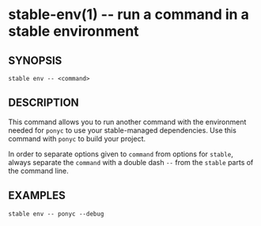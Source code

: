 stable-env(1) -- run a command in a stable environment
======================================================

## SYNOPSIS

    stable env -- <command>

## DESCRIPTION

This command allows you to run another command with the environment
needed for `ponyc` to use your stable-managed dependencies. Use
this command with `ponyc` to build your project.

In order to separate options given to `command` from options for `stable`,
always separate the `command` with a double dash `--` from the `stable` parts of the command line.

## EXAMPLES

    stable env -- ponyc --debug
